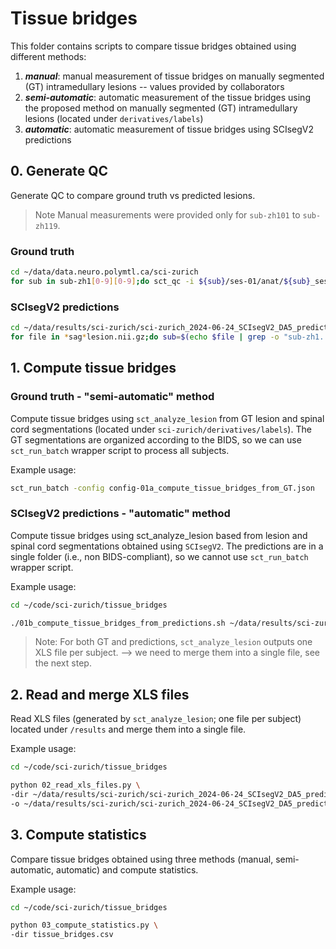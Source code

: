 # Tissue bridges

This folder contains scripts to compare tissue bridges obtained using different methods:

1. **_manual_**: manual measurement of tissue bridges on manually segmented (GT) intramedullary lesions -- values provided by collaborators
2. **_semi-automatic_**: automatic measurement of the tissue bridges using the proposed method on manually segmented (GT) intramedullary lesions (located under `derivatives/labels`)
3. **_automatic_**: automatic measurement of tissue bridges using SCIsegV2 predictions

## 0. Generate QC

Generate QC to compare ground truth vs predicted lesions.

> Note
> Manual measurements were provided only for `sub-zh101` to `sub-zh119`.

### Ground truth
```bash
cd ~/data/data.neuro.polymtl.ca/sci-zurich
for sub in sub-zh1[0-9][0-9];do sct_qc -i ${sub}/ses-01/anat/${sub}_ses-01_acq-sag_T2w.nii.gz -d derivatives/labels/${sub}/ses-01/anat/${sub}_ses-01_acq-sag_T2w_lesion-manual.nii.gz -s derivatives/labels/${sub}/ses-01/anat/${sub}_ses-01_acq-sag_T2w_seg-manual.nii.gz -p sct_deepseg_lesion -plane sagittal -qc-subject $sub -qc ~/data/results/sci-zurich/sci-zurich_2024-06-18_manualGT/qc;done
```

### SCIsegV2 predictions

```bash
cd ~/data/results/sci-zurich/sci-zurich_2024-06-24_SCIsegV2_DA5_predictions/fold_0
for file in *sag*lesion.nii.gz;do sub=$(echo $file | grep -o "sub-zh1..");sct_qc -i ~/data/data.neuro.polymtl.ca/sci-zurich/${sub}/ses-01/anat/${sub}_ses-01_acq-sag_T2w.nii.gz -d $file -s ${file/lesion/seg} -p sct_deepseg_lesion -plane sagittal -qc-subject $sub -qc ./qc;done
```

## 1. Compute tissue bridges

### Ground truth - "semi-automatic" method

Compute tissue bridges using `sct_analyze_lesion` from GT lesion and spinal cord segmentations (located under 
`sci-zurich/derivatives/labels`). The GT segmentations are organized according to the BIDS, so we can use 
`sct_run_batch` wrapper script to process all subjects.

Example usage:

```bash
sct_run_batch -config config-01a_compute_tissue_bridges_from_GT.json
```

### SCIsegV2 predictions - "automatic" method

Compute tissue bridges using sct_analyze_lesion based from lesion and spinal cord segmentations obtained using `SCIsegV2`.
The predictions are in a single folder (i.e., non BIDS-compliant), so we cannot use `sct_run_batch` wrapper script.

Example usage:

```bash
cd ~/code/sci-zurich/tissue_bridges

./01b_compute_tissue_bridges_from_predictions.sh ~/data/results/sci-zurich/sci-zurich_2024-06-24_SCIsegV2_DA5_predictions/fold_0
```

> Note:
> For both GT and predictions, `sct_analyze_lesion` outputs one XLS file per subject. --> we need to merge them into a 
> single file, see the next step.


## 2. Read and merge XLS files

Read XLS files (generated by `sct_analyze_lesion`; one file per subject) located under `/results` and merge them into a
single file.

Example usage:

```bash
cd ~/code/sci-zurich/tissue_bridges

python 02_read_xls_files.py \
-dir ~/data/results/sci-zurich/sci-zurich_2024-06-24_SCIsegV2_DA5_predictions/fold_0/results \
-o ~/data/results/sci-zurich/sci-zurich_2024-06-24_SCIsegV2_DA5_predictions/fold_0/stats \
```


## 3. Compute statistics

Compare tissue bridges obtained using three methods (manual, semi-automatic, automatic) and compute statistics.

Example usage:

```bash
cd ~/code/sci-zurich/tissue_bridges

python 03_compute_statistics.py \
-dir tissue_bridges.csv
```

